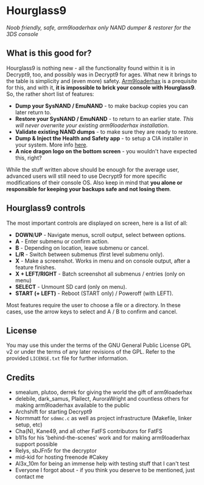 # Hourglass9
_Noob friendly, safe, arm9loaderhax only NAND dumper & restorer for the 3DS console_

## What is this good for?

Hourglass9 is nothing new - all the functionality found within it is in Decrypt9, too, and possibly was in Decrypt9 for ages. What new it brings to the table is simplicity and (even more) safety. [Arm9loaderhax](https://github.com/Plailect/Guide/wiki) is a prequisite for this, and with it, __it is impossible to brick your console with Hourglass9__. So, the rather short list of features:
* __Dump your SysNAND / EmuNAND__ - to make backup copies you can later return to.
* __Restore your SysNAND / EmuNAND__ - to return to an earlier state. _This will never overwrite your existing arm9loaderhax installation_.
* __Validate existing NAND dumps__ - to make sure they are ready to restore.
* __Dump & Inject the Health and Safety app__ - to setup a CIA installer in your system. More info [here](https://gbatemp.net/threads/release-inject-any-app-into-health-safety-o3ds-n3ds-cfw-only.402236/).
* __A nice dragon logo on the bottom screen__ - you wouldn't have expected this, right?

While the stuff written above should be enough for the average user, advanced users will still need to use Decrypt9 for more specific modifications of their console OS. Also keep in mind that __you alone or responsible for keeping your backups safe and not losing them__.

## Hourglass9 controls

The most important controls are displayed on screen, here is a list of all:
* __DOWN__/__UP__ - Navigate menus, scroll output, select between options.
* __A__ - Enter submenu or confirm action.
* __B__ - Depending on location, leave submenu or cancel.
* __L/R__ - Switch between submenus (first level submenu only).
* __X__ - Make a screenshot. Works in menu and on console output, after a feature finishes.
* __X + LEFT/RIGHT__ - Batch screenshot all submenus / entries (only on menu)
* __SELECT__ - Unmount SD card (only on menu).
* __START (+ LEFT)__ - Reboot (START only) / Poweroff (with LEFT).

Most features require the user to choose a file or a directory. In these cases, use the arrow keys to select and A / B to confirm and cancel.

## License
You may use this under the terms of the GNU General Public License GPL v2 or under the terms of any later revisions of the GPL. Refer to the provided `LICENSE.txt` file for further information.

## Credits
* smealum, plutoo, derrek for giving the world the gift of arm9loaderhax
* delebile, dark_samus, Plailect, AuroraWright and countless others for making arm9loaderhax available to the public
* Archshift for starting Decrypt9
* Normmatt for `sdmmc.c` as well as project infrastructure (Makefile, linker setup, etc)
* Cha(N), Kane49, and all other FatFS contributors for FatFS
* b1l1s for his 'behind-the-scenes' work and for making arm9loaderhax support possible
* Relys, sbJFn5r for the decryptor
* mid-kid for hosting freenode #Cakey
* Al3x_10m for being an immense help with testing stuff that I can't test
* Everyone I forgot about - if you think you deserve to be mentioned, just contact me
